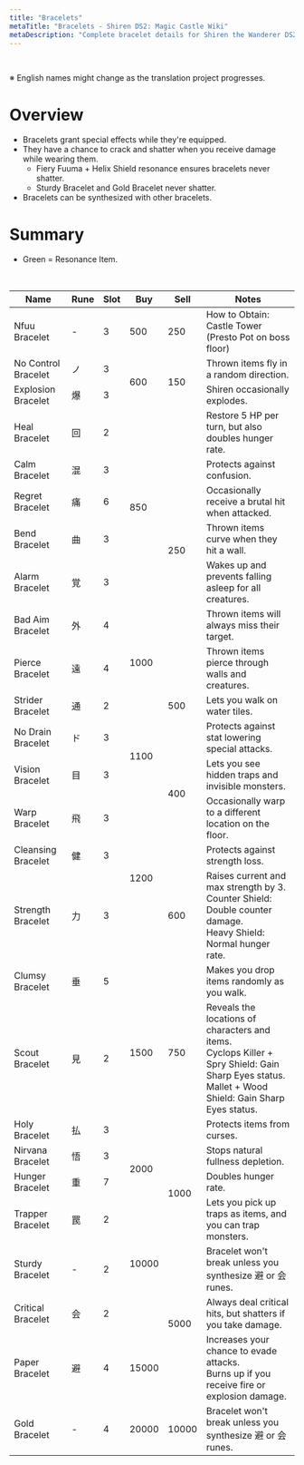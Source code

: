 ```yaml
---
title: "Bracelets"
metaTitle: "Bracelets - Shiren DS2: Magic Castle Wiki"
metaDescription: "Complete bracelet details for Shiren the Wanderer DS2: Magic Castle of the Desert."
---
```


<br/>

<span class="redText">※ English names might change as the translation project progresses.</span>

# Overview

- Bracelets grant special effects while they're equipped.
- They have a chance to crack and shatter when you receive damage while wearing them.
    - Fiery Fuuma + Helix Shield resonance ensures bracelets never shatter.
    - Sturdy Bracelet and Gold Bracelet never shatter.
- Bracelets can be synthesized with other bracelets.

# Summary

- Green = Resonance Item.

<br/>

<table class="itemListCentered">
  <thead>
    <tr>
      <th>Name</th>
      <th>Rune</th>
      <th>Slot</th>
      <th>Buy</th>
      <th>Sell</th>
      <th>Notes</th>
    </tr>
  </thead>
  <tbody>
    <tr>
      <td class="priceTableName">Nfuu Bracelet</td>
      <td>-</td>
      <td>3</td>
      <td>500</td>
      <td>250</td>
      <td class="leftText"><span class="purpleText">How to Obtain</span>: Castle Tower (Presto Pot on boss floor)</td>
    </tr>
    <tr>
      <td class="priceTableName">No Control Bracelet</td>
      <td>ノ</td>
      <td>3</td>
      <td rowspan="2">600</td>
      <td rowspan="2">150</td>
      <td class="leftText">Thrown items fly in a random direction.</td>
    </tr>
    <tr>
      <td class="priceTableName">Explosion Bracelet</td>
      <td>爆</td>
      <td>3</td>
      <td class="leftText">Shiren occasionally explodes.</td>
    </tr>
    <tr>
      <td class="priceTableName">Heal Bracelet</td>
      <td>回</td>
      <td>2</td>
      <td rowspan="5">850</td>
      <td rowspan="7">250</td>
      <td class="leftText">Restore 5 HP per turn, but also doubles hunger rate.</td>
    </tr>
    <tr>
      <td class="priceTableName">Calm Bracelet</td>
      <td>混</td>
      <td>3</td>
      <td class="leftText">Protects against confusion.</td>
    </tr>
    <tr>
      <td class="priceTableName">Regret Bracelet</td>
      <td>痛</td>
      <td>6</td>
      <td class="leftText">Occasionally receive a brutal hit when attacked.</td>
    </tr>
    <tr>
      <td class="priceTableName">Bend Bracelet</td>
      <td>曲</td>
      <td>3</td>
      <td class="leftText">Thrown items curve when they hit a wall.</td>
    </tr>
    <tr>
      <td class="priceTableName">Alarm Bracelet</td>
      <td>覚</td>
      <td>3</td>
      <td class="leftText">Wakes up and prevents falling asleep for all creatures.</td>
    </tr>
    <tr>
      <td class="priceTableName">Bad Aim Bracelet</td>
      <td>外</td>
      <td>4</td>
      <td rowspan="3">1000</td>
      <td class="leftText">Thrown items will always miss their target.</td>
    </tr>
    <tr>
      <td class="priceTableName">Pierce Bracelet</td>
      <td>遠</td>
      <td>4</td>
      <td class="leftText">Thrown items pierce through walls and creatures.</td>
    </tr>
    <tr>
      <td class="priceTableName">Strider Bracelet</td>
      <td>通</td>
      <td>2</td>
      <td>500</td>
      <td class="leftText">Lets you walk on water tiles.</td>
    </tr>
    <tr>
      <td class="priceTableName">No Drain Bracelet</td>
      <td>ド</td>
      <td>3</td>
      <td rowspan="2">1100</td>
      <td rowspan="4">400</td>
      <td class="leftText">Protects against stat lowering special attacks.</td>
    </tr>
    <tr>
      <td class="priceTableName">Vision Bracelet</td>
      <td>目</td>
      <td>3</td>
      <td class="leftText">Lets you see hidden traps and invisible monsters.</td>
    </tr>
    <tr>
      <td class="priceTableName">Warp Bracelet</td>
      <td>飛</td>
      <td>3</td>
      <td rowspan="3">1200</td>
      <td class="leftText">Occasionally warp to a different location on the floor.</td>
    </tr>
    <tr>
      <td class="priceTableName">Cleansing Bracelet</td>
      <td>健</td>
      <td>3</td>
      <td class="leftText">Protects against strength loss.</td>
    </tr>
    <tr>
      <td class="priceTableName">Strength Bracelet</td>
      <td>力</td>
      <td>3</td>
      <td>600</td>
      <td class="leftText">Raises current and max strength by 3.<br/><span class="greenText">Counter Shield</span>: Double counter damage.<br/><span class="greenText">Heavy Shield</span>: Normal hunger rate.</td>
    </tr>
    <tr>
      <td class="priceTableName">Clumsy Bracelet</td>
      <td>垂</td>
      <td>5</td>
      <td rowspan="3">1500</td>
      <td rowspan="3">750</td>
      <td class="leftText">Makes you drop items randomly as you walk.</td>
    </tr>
    <tr>
      <td class="priceTableName">Scout Bracelet</td>
      <td>見</td>
      <td>2</td>
      <td class="leftText">Reveals the locations of characters and items.<br/><span class="greenText">Cyclops Killer</span> + <span class="greenText">Spry Shield</span>: Gain Sharp Eyes status.<br/><span class="greenText">Mallet</span> + <span class="greenText">Wood Shield</span>: Gain Sharp Eyes status.</td>
    </tr>
    <tr>
      <td class="priceTableName">Holy Bracelet</td>
      <td>払</td>
      <td>3</td>
      <td class="leftText">Protects items from curses.</td>
    </tr>
    <tr>
      <td class="priceTableName">Nirvana Bracelet</td>
      <td>悟</td>
      <td>3</td>
      <td rowspan="2">2000</td>
      <td rowspan="3">1000</td>
      <td class="leftText">Stops natural fullness depletion.</td>
    </tr>
    <tr>
      <td class="priceTableName">Hunger Bracelet</td>
      <td>重</td>
      <td>7</td>
      <td class="leftText">Doubles hunger rate.</td>
    </tr>
    <tr>
      <td class="priceTableName">Trapper Bracelet</td>
      <td>罠</td>
      <td>2</td>
      <td rowspan="3">10000</td>
      <td class="leftText">Lets you pick up traps as items, and you can trap monsters.</td>
    </tr>
    <tr>
      <td class="priceTableName">Sturdy Bracelet</td>
      <td>-</td>
      <td>2</td>
      <td rowspan="3">5000</td>
      <td class="leftText">Bracelet won't break unless you synthesize 避 or 会 runes.</td>
    </tr>
    <tr>
      <td class="priceTableName">Critical Bracelet</td>
      <td>会</td>
      <td>2</td>
      <td class="leftText">Always deal critical hits, but shatters if you take damage.</td>
    </tr>
    <tr>
      <td class="priceTableName">Paper Bracelet</td>
      <td>避</td>
      <td>4</td>
      <td>15000</td>
      <td class="leftText">Increases your chance to evade attacks.<br/>Burns up if you receive fire or explosion damage.</td>
    </tr>
    <tr>
      <td class="priceTableName">Gold Bracelet</td>
      <td>-</td>
      <td>4</td>
      <td>20000</td>
      <td>10000</td>
      <td class="leftText">Bracelet won't break unless you synthesize 避 or 会 runes.</td>
    </tr>
  </tbody>
</table>
